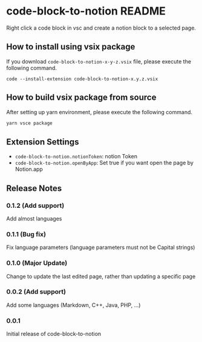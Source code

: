 # code-block-to-notion README

Right click a code block in vsc and create a notion block to a selected page.

## How to install using vsix package

If you download `code-block-to-notion-x-y-z.vsix` file, please execute the following command.
```
code --install-extension code-block-to-notion-x.y.z.vsix
```

## How to build vsix package from source

After setting up yarn environment, please execute the following command.
```sh
yarn vsce package
```

## Extension Settings

* `code-block-to-notion.notionToken`: notion Token
* `code-block-to-notion.openByApp`: Set true if you want open the page by Notion.app


## Release Notes

### 0.1.2 (Add support)

Add almost languages

### 0.1.1 (Bug fix)

Fix language parameters (language parameters must not be Capital strings)

### 0.1.0 (Major Update)

Change to update the last edited page, rather than updating a specific page

### 0.0.2 (Add support)

Add some languages (Markdown, C++, Java, PHP, ...)

### 0.0.1

Initial release of code-block-to-notion